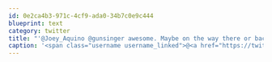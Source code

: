 ```yaml
---
id: 0e2ca4b3-971c-4cf9-ada0-34b7c0e9c444
blueprint: text
category: twitter
title: "'@Joey_Aquino @gunsinger awesome. Maybe on the way there or back!"
caption: '<span class="username username_linked">@<a href="https://twitter.com/Joey_Aquino" title="Joey Aquino">Joey_Aquino</a></span> <span class="username username_linked">@<a href="https://twitter.com/gunsinger" title="Cynthia Gunsinger">gunsinger</a></span> awesome. Maybe on the way there or back!'
---
```

